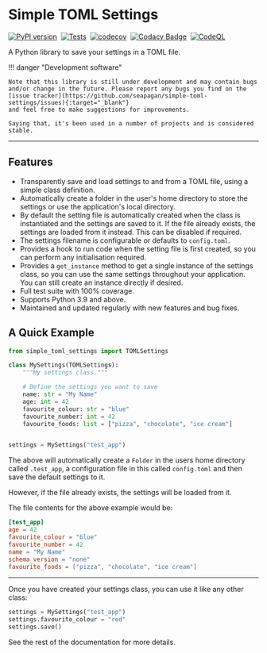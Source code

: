 # Simple TOML Settings <!-- omit in toc -->

[![PyPI version](https://badge.fury.io/py/simple-toml-settings.svg)](https://badge.fury.io/py/simple-toml-settings)&nbsp;
[![Tests](https://github.com/seapagan/simple-toml-settings/actions/workflows/tests.yml/badge.svg)](https://github.com/seapagan/simple-toml-settings/actions/workflows/tests.yml)&nbsp;
[![codecov](https://codecov.io/gh/seapagan/simple-toml-settings/graph/badge.svg?token=6QMS12107L)](https://codecov.io/gh/seapagan/simple-toml-settings)&nbsp;
[![Codacy Badge](https://app.codacy.com/project/badge/Grade/b8793a3d6eb04167b9e2b13e11f1f12d)](https://app.codacy.com/gh/seapagan/simple-toml-settings/dashboard?utm_source=gh&utm_medium=referral&utm_content=&utm_campaign=Badge_grade)&nbsp;
[![CodeQL](https://github.com/seapagan/simple-toml-settings/actions/workflows/codeql.yml/badge.svg)](https://github.com/seapagan/simple-toml-settings/actions/workflows/codeql.yml)

A Python library to save your settings in a TOML file.

!!! danger "Development software"

    Note that this library is still under development and may contain bugs
    and/or change in the future. Please report any bugs you find on the
    [issue tracker](https://github.com/seapagan/simple-toml-settings/issues){:target="_blank"}
    and feel free to make suggestions for improvements.

    Saying that, it's been used in a number of projects and is considered
    stable.

---

## Features

- Transparently save and load settings to and from a TOML file, using a simple
  class definition.
- Automatically create a folder in the user's home directory to store the
  settings or use the application's local directory.
- By default the setting file is automatically created when the class is
  instantiated and the settings are saved to it. If the file already exists, the
  settings are loaded from it instead. This can be disabled if required.
- The settings filename is configurable or defaults to `config.toml`.
- Provides a hook to run code when the setting file is first created, so you can
  perform any initialisation required.
- Provides a `get_instance` method to get a single instance of the settings
  class, so you can use the same settings throughout your application. You can
  still create an instance directly if desired.
- Full test suite with 100% coverage.
- Supports Python 3.9 and above.
- Maintained and updated regularly with new features and bug fixes.

## A Quick Example

```python
from simple_toml_settings import TOMLSettings

class MySettings(TOMLSettings):
    """My settings class."""

    # Define the settings you want to save
    name: str = "My Name"
    age: int = 42
    favourite_colour: str = "blue"
    favourite_number: int = 42
    favourite_foods: list = ["pizza", "chocolate", "ice cream"]


settings = MySettings("test_app")
```

The above will automatically create a `Folder` in the users home directory
called `.test_app`, a configuration file in this called `config.toml` and then
save the default settings to it.

However, if the file already exists, the settings will be loaded from it.

The file contents for the above example would be:

```toml
[test_app]
age = 42
favourite_colour = "blue"
favourite_number = 42
name = "My Name"
schema_version = "none"
favourite_foods = ["pizza", "chocolate", "ice cream"]
```

---
Once you have created your settings class, you can use it like any other class:

```python
settings = MySettings("test_app")
settings.favourite_colour = "red"
settings.save()
```

See the rest of the documentation for more details.
